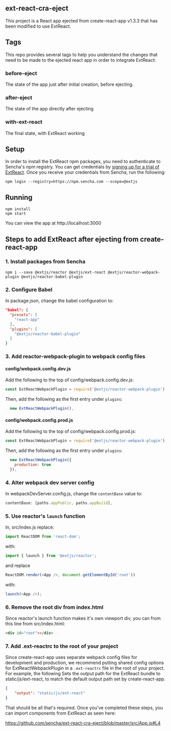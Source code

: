 ## ext-react-cra-eject

This project is a React app ejected from create-react-app v1.3.3 that has been modified to use ExtReact.

## Tags

This repo provides several tags to help you understand the changes that need to be made to the ejected react app in order
to integrate ExtReact:

### before-eject

The state of the app just after initial creation, before ejecting.

### after-eject

The state of the app directly after ejecting

### with-ext-react

The final state, with ExtReact working

## Setup

In order to install the ExtReact npm packages, you need to authenticate to Sencha's npm registry.  You can get credentials by
[signing up for a trial of ExtReact](https://www.sencha.com/products/extreact/evaluate/).  Once you receive your credentials from Sencha, run the following:

```
npm login --registry=https://npm.sencha.com --scope=@extjs
```

## Running

```
npm install
npm start
```

You can view the app at http://localhost:3000

## Steps to add ExtReact after ejecting from create-react-app

### 1. Install packages from Sencha

```
npm i --save @extjs/reactor @extjs/ext-react @extjs/reactor-webpack-plugin @extjs/reactor-babel-plugin
```

### 2. Configure Babel

In package.json, change the babel configuration to:

```json
"babel": {
  "presets": [
    "react-app"
  ],
  "plugins": [
    "@extjs/reactor-babel-plugin"
  ]
}
```

### 3. Add reactor-webpack-plugin to webpack config files

#### config/webpack.config.dev.js

Add the following to the top of config/webpack.config.dev.js:

```JavaScript
const ExtReactWebpackPlugin = require('@extjs/reactor-webpack-plugin');
``` 

Then, add the following as the first entry under `plugins`:

```JavaScript
  new ExtReactWebpackPlugin(),
```

#### config/webpack.config.prod.js

Add the following to the top of config/webpack.config.prod.js:

```JavaScript
const ExtReactWebpackPlugin = require('@extjs/reactor-webpack-plugin');
``` 

Then, add the following as the first entry under `plugins`:

```JavaScript
  new ExtReactWebpackPlugin({
    production: true
  }),
```

### 4. Alter webpack dev server config

In webpackDevServer.config.js, change the `contentBase` value to:

```JavaScript
contentBase: [paths.appPublic, paths.appBuild],
```

### 5. Use reactor's `launch` function

In, src/index.js replace:

```JavaScript
import ReactDOM from 'react-dom';
```

with:

```JavaScript
import { launch } from '@extjs/reactor';
```

and replace

```JavaScript
ReactDOM.render(<App />, document.getElementById('root'))
```

with:

```JavaScript
launch(<App />);
```

### 6. Remove the root div from index.html

Since reactor's launch function makes it's own viewport div, you can from this line from src/index.html:

```HTML
<div id="root"></div>
```

### 7. Add .ext-reactrc to the root of your project

Since create-react-app uses separate webpack config files for development and production, we recommend putting
shared config options for ExtReactWebpackPlugin in a `.ext-reactrc` file in the root of your project.  For example, the following
Sets the output path for the ExtReact bundle to static/js/ext-react, to match the default output path set by create-react-app.

```json
{
    "output": "static/js/ext-react"
}
```

That should be all that's required.  Once you've completed these steps, you can import components from ExtReact as seen here:

https://github.com/sencha/ext-react-cra-eject/blob/master/src/App.js#L4